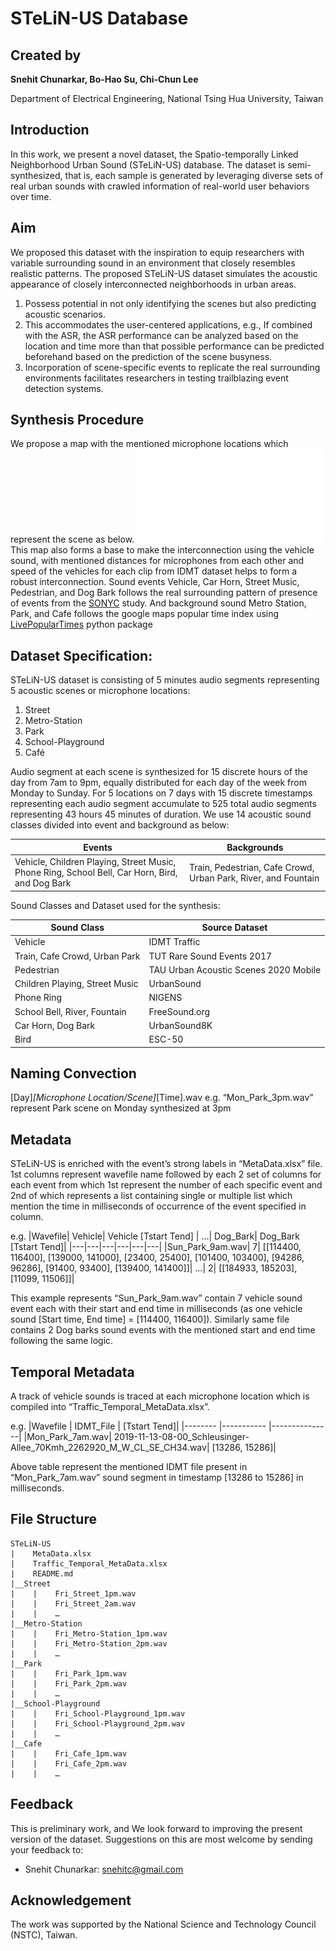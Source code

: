 # STeLiN-US Database

## Created by
**Snehit Chunarkar, Bo-Hao Su, Chi-Chun Lee**

Department of Electrical Engineering, National Tsing Hua University, Taiwan


## Introduction
In this work, we present a novel dataset, the Spatio-temporally Linked Neighborhood Urban Sound (STeLiN-US) database. The dataset is semi-synthesized, that is, each sample is generated by leveraging diverse sets of real urban sounds with crawled information of real-world user behaviors over time.

## Aim
We proposed this dataset with the inspiration to equip researchers with variable surrounding sound in an environment that closely resembles realistic patterns. 
The proposed STeLiN-US dataset simulates the acoustic appearance of closely interconnected neighborhoods in urban areas. 
1.	Possess potential in not only identifying the scenes but also predicting acoustic scenarios. 
2.	This accommodates the user-centered applications, e.g., If combined with the ASR, the ASR performance can be analyzed based on the location and time more than that possible performance can be predicted beforehand based on the prediction of the scene busyness.
3.	Incorporation of scene-specific events to replicate the real surrounding environments facilitates researchers in testing trailblazing event detection systems.

## Synthesis Procedure
We propose a map with the mentioned microphone locations which represent the scene as below. 
![Map](Map_Paper_1.pdf)
This map also forms a base to make the interconnection using the vehicle sound, with mentioned distances for microphones from each other and speed of the vehicles for each clip from IDMT dataset helps to form a robust interconnection. 
Sound events Vehicle, Car Horn, Street Music, Pedestrian, and Dog Bark follows the real surrounding pattern of presence of events from the [SONYC](https://dcase.community/challenge2020/task-urban-sound-tagging-with-spatiotemporal-context "SONYC") study. And background sound Metro Station, Park, and Cafe follows the google maps popular time index using [LivePopularTimes](https://github.com/GrocerCheck/LivePopularTimes.git "LivePopularTimes") python package 

## Dataset Specification:
STeLiN-US dataset is consisting of 5 minutes audio segments representing 5 acoustic scenes or microphone locations:
1.	Street
2.	Metro-Station
3.	Park
4.	School-Playground
5.	Café

Audio segment at each scene is synthesized for 15 discrete hours of the day from 7am to 9pm, equally distributed for each day of the week from Monday to Sunday. For 5 locations on 7 days with 15 discrete timestamps representing each audio segment accumulate to 525 total audio segments representing 43 hours 45 minutes of duration. 
We use 14 acoustic sound classes divided into event and background as below:

|Events	|Backgrounds|
|-------|-----------|
|Vehicle, Children Playing, Street Music, Phone Ring, School Bell, Car Horn, Bird, and Dog Bark	      |Train, Pedestrian, Cafe Crowd, Urban Park, River, and Fountain

Sound Classes and Dataset used for the synthesis:

|Sound Class	                 |Source Dataset|
|-------------                 |--------------|
|Vehicle	                     |IDMT Traffic|
|Train, Cafe Crowd, Urban Park |	TUT Rare Sound Events 2017|
|Pedestrian                    |	TAU Urban Acoustic Scenes 2020 Mobile|
|Children Playing, Street Music|	UrbanSound|
|Phone Ring                    |	NIGENS|
|School Bell, River, Fountain  |	FreeSound.org|
|Car Horn, Dog Bark            |	UrbanSound8K|
|Bird                          |	ESC-50|


## Naming Convection
[Day]_[Microphone Location/Scene]_[Time].wav
e.g. “Mon_Park_3pm.wav” represent Park scene on Monday synthesized at 3pm


## Metadata
STeLiN-US is enriched with the event’s strong labels in “MetaData.xlsx” file. 
1st columns represent wavefile name followed by each 2 set of columns for each event from which 1st represent the number of each specific event and 2nd of which represents a list containing single or multiple list which mention the time in milliseconds of occurrence of the event specified in column. 

e.g.
|Wavefile|	Vehicle|  	Vehicle [Tstart Tend]    |	…| Dog_Bark|	Dog_Bark [Tstart Tend]|
|---|---|---|---|---|---|
|Sun_Park_9am.wav|	7|	[[114400, 116400], [139000, 141000], [23400, 25400], [101400, 103400], [94286, 96286], [91400, 93400], [139400, 141400]]|	…|	2|	[[184933, 185203], [11099, 11506]]|


This example represents “Sun_Park_9am.wav” contain 7 vehicle sound event each with their start and end time in milliseconds (as one vehicle sound [Start time, End time] = [114400, 116400]). Similarly same file contains 2 Dog barks sound events with the mentioned start and end time following the same logic.


## Temporal Metadata
A track of vehicle sounds is traced at each microphone location which is compiled into “Traffic_Temporal_MetaData.xlsx”.

e.g.
|Wavefile        |	IDMT_File   |	[Tstart Tend]|
|--------        |-----------   |---------------|
|Mon_Park_7am.wav|	2019-11-13-08-00_Schleusinger-Allee_70Kmh_2262920_M_W_CL_SE_CH34.wav|	[13286, 15286]|

Above table represent the mentioned IDMT file present in “Mon_Park_7am.wav” sound segment in timestamp [13286 to 15286] in milliseconds.


## File Structure
```
STeLiN-US
|    MetaData.xlsx
|    Traffic_Temporal_MetaData.xlsx
|    README.md
|__Street
|    |    Fri_Street_1pm.wav
|    |    Fri_Street_2am.wav
|    |    …
|__Metro-Station
|    |    Fri_Metro-Station_1pm.wav
|    |    Fri_Metro-Station_2pm.wav
|    |    …
|__Park
|    |    Fri_Park_1pm.wav
|    |    Fri_Park_2pm.wav
|    |    …
|__School-Playground
|    |    Fri_School-Playground_1pm.wav
|    |    Fri_School-Playground_2pm.wav
|    |    …
|__Cafe
|    |    Fri_Cafe_1pm.wav
|    |    Fri_Cafe_2pm.wav
|    |    …

```

## Feedback
This is preliminary work, and We look forward to improving the present version of the dataset. Suggestions on this are most welcome by sending your feedback to:
* Snehit Chunarkar: snehitc@gmail.com 

## Acknowledgement
The work was supported by the National Science and Technology Council (NSTC), Taiwan.
